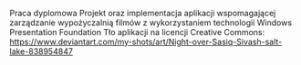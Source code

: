 Praca dyplomowa
Projekt oraz implementacja aplikacji wspomagającej zarządzanie wypożyczalnią filmów z wykorzystaniem technologii Windows Presentation Foundation
Tło aplikacji na licencji Creative Commons:
https://www.deviantart.com/my-shots/art/Night-over-Sasiq-Sivash-salt-lake-838954847
